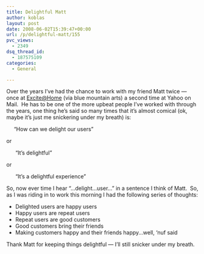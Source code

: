 ```yaml
---
title: Delightful Matt
author: koblas
layout: post
date: 2008-06-02T15:39:47+00:00
url: /p/delightful-matt/155
pvc_views:
  - 2349
dsq_thread_id:
  - 187575109
categories:
  - General

---
```

Over the years I&#8217;ve had the chance to work with my friend Matt twice &#8212; once at <Excite@Home> (via blue mountain arts) a second time at Yahoo on Mail.&nbsp; He has to be one of the more upbeat people I&#8217;ve worked with through the years, one thing he&#8217;s said so many times that it&#8217;s almost comical (ok, maybe it&#8217;s just me snickering under my breath) is:

&nbsp;&nbsp;&nbsp;&nbsp; &#8220;How can we delight our users&#8221;

or

&nbsp;&nbsp;&nbsp;&nbsp;&nbsp; &#8220;It&#8217;s delightful&#8221;

or

&nbsp;&nbsp;&nbsp;&nbsp;&nbsp; &#8220;It&#8217;s a delightful experience&#8221;

So, now ever time I hear &#8220;&#8230;delight&#8230;user&#8230;&#8221; in a sentence I think of Matt.&nbsp; So, as I was riding in to work this morning I had the following series of thoughts:

  * Delighted users are happy users
  * Happy users are repeat users
  * Repeat users are good customers
  * Good customers bring their friends
  * Making customers happy and their friends happy&#8230;well, &#8216;nuf said

Thank Matt for keeping things delightful &#8212; I&#8217;ll still snicker under my breath.